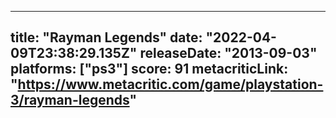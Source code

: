 
---
title: "Rayman Legends"
date: "2022-04-09T23:38:29.135Z"
releaseDate: "2013-09-03"
platforms: ["ps3"]
score: 91
metacriticLink: "https://www.metacritic.com/game/playstation-3/rayman-legends"
---
